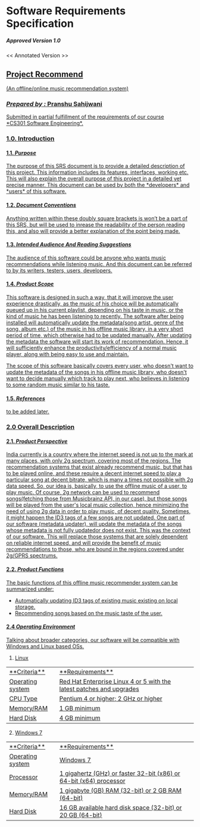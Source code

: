 # Software Requirements Specification

##### Approved Version 1.0
<< Annotated Version >><br>

## <u> Project Recommend <u>
(An offline/online music recommendation system)
<br>

### *Prepared by :* __Pranshu Sahijwani__

<p>Submitted in partial fulfillment of the requirements of our course <br> *CS301 Software Engineering*.</p>




### 1.0. **Introduction**

#### 1.1. *Purpose*

<p>The purpose of this SRS document is to provide a detailed description of this project.  This information includes its features, interfaces, working etc. This will also explain the overall purpose of this project in a detailed yet precise manner. This document can be used by both the *developers* and *users* of this software.</p>     

#### 1.2. *Document Conventions*

<p>Anything written within these doubly square brackets is won’t be a part of this SRS, but will be used to inrease the readability of the person reading this, and also will provide a better explanation of the point being made. </p>


#### 1.3. *Intended Audience And Reading Suggestions*

<p> The audience of this software could be anyone who wants music recommendations while listening music. And this document can be referred to by its writers, testers, users, developers. </p>

#### 1.4. *Product Scope*

<p> This software is designed in such a way, that it will improve the user experience drastically, as the music of his choice will be automatically queued up in his current playlist, depending on his taste in music, or the kind of music he has been listening to recently. The software after being installed will automatically update the metadata(song artist, genre of the song, album etc.) of the music in his offline music library, in a very short period of time, which otherwise had to be updated manually. After updating the metadata the software will start its work of recommendation. Hence, it will sufficiently enhance the productivity/efficiency of a normal music player, along with being easy to use and maintain.</p>

<p> The scope of this software basically covers every user, who doesn't want to update the metadata of the songs in his offline music library, who doesn't want to decide manually which track to play next, who believes in listening to some random music similar to his taste. </p>

#### 1.5. *References*
<p> to be added later. </p>

### 2.0 **Overall Description**
#### 2.1. *Product Perspective*
<p> India currently is a country where the internet speed is not up to the mark at many places, with only 2g spectrum, covering most of the regions. The recommendation systems that exist already recommend music, but that has to be played online, and these require a decent internet speed to play a particular song at decent bitrate, which is many a times not possible with 2g data speed. So, our idea is, basically, to use the offline music  of a user, to play music. Of course, 2g network can be used to recommend songs(fetching those from Musicbrainz API, in our case), but those songs will be played from the user's local music collection, hence minimizing the need of using 2g data in order to play music, of decent quality.
Sometimes, it might happen the ID3 tags of a few songs are not updated. One part of our software (metadata updater), will update the metadata of the songs whose metadata is not fully updatedor does not exist.
This was the context of our software. This will replace those systems that are solely dependent on reliable internet speed, and will provide the benefit of music recommendations to those, who are bound in the regions covered under 2g/GPRS spectrums.
 </p>

 #### 2.2. *Product Functions*
 The basic functions of this offline music recommender system can be summarized under:
 <ul>
<li>Automatically updating <u>ID3 tags</u> of existing music existing on local storage.</li>
<li> Recommending songs based on the music taste of the user.</li>

</ul>

#### 2.4 *Operating Environment*
Talking about broader categories, our software will be compatible with  Windows and Linux based OSs.
1. Linux
<table>
<tr>
<td> **Criteria** </td><td>**Requirements**</td>
</tr>
<tr> <td>Operating system </td><td>Red Hat Enterprise Linux 4 or 5 with the latest patches and upgrades</td></tr>
<tr><td>CPU Type</td><td>Pentium 4 or higher; 2 GHz or higher</td> </tr>
<tr><td>Memory/RAM</td><td>1 GB minimum</td> </tr>
<tr><td>Hard Disk</td><td>4 GB minimum <td></tr>
</table>

2. Windows 7

 <table>
<tr>
<td> **Criteria** </td><td>**Requirements**</td>
</tr>
<tr> <td>Operating system </td><td>Windows 7</td></tr>
<tr><td>Processor</td><td>1 gigahertz (GHz) or faster 32-bit (x86) or 64-bit (x64) processor</td> </tr>
<tr><td>Memory/RAM</td><td>1 gigabyte (GB) RAM (32-bit) or 2 GB RAM (64-bit)</td> </tr>
<tr><td>Hard Disk</td><td>16 GB available hard disk space (32-bit) or 20 GB (64-bit)<td></tr>
</table>
